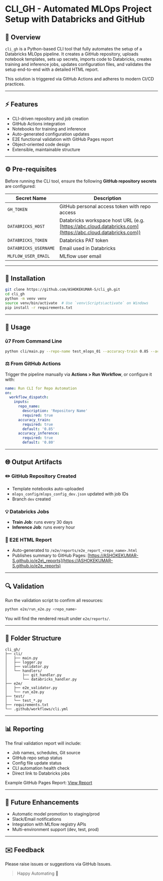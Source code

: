 # CLI\_GH - Automated MLOps Project Setup with Databricks and GitHub

## 🔎 Overview

`cli_gh` is a Python-based CLI tool that fully automates the setup of a Databricks MLOps pipeline. It creates a GitHub repository, uploads notebook templates, sets up secrets, imports code to Databricks, creates training and inference jobs, updates configuration files, and validates the setup end-to-end with a detailed HTML report.

This solution is triggered via GitHub Actions and adheres to modern CI/CD practices.

---

## ⚡ Features

- CLI-driven repository and job creation
- GitHub Actions integration
- Notebooks for training and inference
- Auto-generated configuration updates
- E2E functional validation with GitHub Pages report
- Object-oriented code design
- Extensible, maintainable structure

---

## ⚙️ Pre-requisites

Before running the CLI tool, ensure the following **GitHub repository secrets** are configured:

| Secret Name           | Description                                                                                               |
| --------------------- | --------------------------------------------------------------------------------------------------------- |
| `GH_TOKEN`            | GitHub personal access token with repo access                                                             |
| `DATABRICKS_HOST`     | Databricks workspace host URL (e.g. [https://abc.cloud.databricks.com](https://abc.cloud.databricks.com)) |
| `DATABRICKS_TOKEN`    | Databricks PAT token                                                                                      |
| `DATABRICKS_USERNAME` | Email used in Databricks                                                                                  |
| `MLFLOW_USER_EMAIL`   | MLflow user email                                                 |

---

## 🔧 Installation

```bash
git clone https://github.com/ASHOKEKUMAR-S/cli_gh.git
cd cli_gh
python -m venv venv
source venv/bin/activate  # Use `venv\Scripts\activate` on Windows
pip install -r requirements.txt
```

---

## 🚀 Usage

### ὒ7 From Command Line

```bash
python cli/main.py --repo-name test_mlops_01 --accuracy-train 0.85 --accuracy-inference 0.80
```

### ⚖️ From GitHub Actions

Trigger the pipeline manually via **Actions > Run Workflow**, or configure it with:

```yaml
name: Run CLI for Repo Automation
on:
  workflow_dispatch:
    inputs:
      repo_name:
        description: 'Repository Name'
        required: true
      accuracy_train:
        required: true
        default: '0.85'
      accuracy_inference:
        required: true
        default: '0.80'
```

---

## 🌐 Output Artifacts

### ✏️ GitHub Repository Created

- Template notebooks auto-uploaded
- `mlops_config/mlops_config_dev.json` updated with job IDs
- Branch `dev` created

### 💡 Databricks Jobs

- **Train Job**: runs every 30 days
- **Inference Job**: runs every hour

### 📄 E2E HTML Report

- Auto-generated to `/e2e/reports/e2e_report_<repo_name>.html`
- Publishes summary to GitHub Pages: [https://ASHOKEKUMAR-S.github.io/e2e\_reports](https://ASHOKEKUMAR-S.github.io/e2e_reports)

---

## 🔍 Validation

Run the validation script to confirm all resources:

```bash
python e2e/run_e2e.py <repo_name>
```

You will find the rendered result under `e2e/reports/`.

---

## 🔹 Folder Structure

```
cli_gh/
├── cli/
│   ├── main.py
│   ├── logger.py
│   ├── validator.py
│   └── handlers/
│       ├── git_handler.py
│       └── databricks_handler.py
├── e2e/
│   ├── e2e_validator.py
│   └── run_e2e.py
├── test/
│   └── test_*.py
├── requirements.txt
└── .github/workflows/cli.yml
```

---

## 📊 Reporting

The final validation report will include:

- Job names, schedules, Git source
- GitHub repo setup status
- Config file update status
- CLI automation health check
- Direct link to Databricks jobs

Example GitHub Pages Report: [View Report](https://ASHOKEKUMAR-S.github.io/e2e_reports)

---

## 🚀 Future Enhancements

- Automatic model promotion to staging/prod
- Slack/Email notifications
- Integration with MLflow registry APIs
- Multi-environment support (dev, test, prod)

---

## ✉️ Feedback

Please raise issues or suggestions via GitHub Issues.

> Happy Automating 🚀

